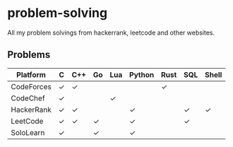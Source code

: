 # problem-solving
All my problem solvings from hackerrank, leetcode and other websites.

## Problems
| Platform   | C | C++ | Go | Lua | Python | Rust | SQL | Shell |
|------------|---|-----|----|-----|--------|------|-----|-------|
| CodeForces | ✓ | ✓   |    |     |        | ✓    |     |       |
| CodeChef   | ✓ |     |    |  ✓  |        |      |     |       |
| HackerRank | ✓ | ✓   |    |     | ✓      |      | ✓   | ✓     |
| LeetCode   | ✓ | ✓   | ✓  |     | ✓      |      | ✓   |       |
| SoloLearn  | ✓ |     |  ✓ |     | ✓      |      |     |       |

